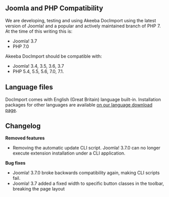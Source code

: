 ## Joomla and PHP Compatibility

We are developing, testing and using Akeeba DocImport using the latest version of Joomla! and a popular and actively maintained branch of PHP 7. At the time of this writing this is:
* Joomla! 3.7
* PHP 7.0

Akeeba DocImport should be compatible with:
* Joomla! 3.4, 3.5, 3.6, 3.7
* PHP 5.4, 5.5, 5.6, 7.0, 7.1.

## Language files

DocImport comes with English (Great Britain) language built-in. Installation packages for other languages are available [on our language download page](https://cdn.akeebabackup.com/language/docimport/index.html).

## Changelog

**Removed features**

* Removing the automatic update CLI script. Joomla! 3.7.0 can no longer execute extension installation under a CLI application.

**Bug fixes**

* Joomla! 3.7.0 broke backwards compatibility again, making CLI scripts fail.
* Joomla! 3.7 added a fixed width to specific button classes in the toolbar, breaking the page layout
